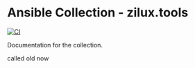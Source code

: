 # Ansible Collection - zilux.tools

[![CI](https://github.com/zilux/tools-collections/actions/workflows/ci.yml/badge.svg?branch=main)](https://github.com/zilux/tools-collections/actions/workflows/ci.yml)

Documentation for the collection.

called old now
